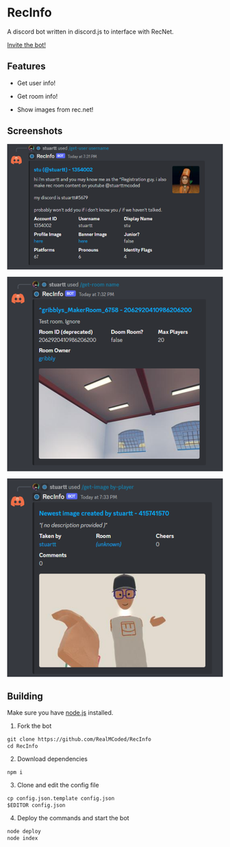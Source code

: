 # RecInfo

A discord bot written in discord.js to interface with RecNet.

[Invite the bot!](https://discord.com/api/oauth2/authorize?client_id=519559308980256771&permissions=18432&scope=bot)

## Features

- Get user info!

- Get room info!

- Show images from rec.net!

## Screenshots

![](./readme/0.png)

![](./readme/1.png)

![](./readme/2.png)

## Building

Make sure you have [node.js](https://nodejs.org/en/) installed.

1. Fork the bot

```
git clone https://github.com/RealMCoded/RecInfo
cd RecInfo
```

2. Download dependencies

```
npm i
```

3. Clone and edit the config file

```
cp config.json.template config.json
$EDITOR config.json
```

4. Deploy the commands and start the bot

```
node deploy
node index
```